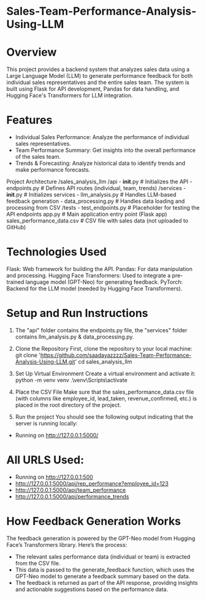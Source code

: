 ﻿# Sales-Team-Performance-Analysis-Using-LLM

# Overview
This project provides a backend system that analyzes sales data using a Large Language Model (LLM) to generate performance feedback for both individual sales representatives and the entire sales team. The system is built using Flask for API development, Pandas for data handling, and Hugging Face's Transformers for LLM integration.

# Features
- Individual Sales Performance: Analyze the performance of individual sales representatives.
- Team Performance Summary: Get insights into the overall performance of the sales team.
- Trends & Forecasting: Analyze historical data to identify trends and make performance forecasts.

Project Architecture
/sales_analysis_llm
    /api
        - __init__.py         # Initializes the API
        - endpoints.py        # Defines API routes (individual, team, trends)
    /services
        - __init__.py         # Initializes services
        - llm_analysis.py     # Handles LLM-based feedback generation
        - data_processing.py  # Handles data loading and processing from CSV
    /tests
        - test_endpoints.py   # Placeholder for testing the API endpoints
    app.py                    # Main application entry point (Flask app)
    sales_performance_data.csv # CSV file with sales data (not uploaded to GitHub)

# Technologies Used
Flask: Web framework for building the API.
Pandas: For data manipulation and processing.
Hugging Face Transformers: Used to integrate a pre-trained language model (GPT-Neo) for generating feedback.
PyTorch: Backend for the LLM model (needed by Hugging Face Transformers).

# Setup and Run Instructions
1. The "api" folder contains the endpoints.py file, the "services" folder contains llm_analysis.py & data_processing.py.

2. Clone the Repository
First, clone the repository to your local machine:
git clone 'https://github.com/saadayazzzz/Sales-Team-Performance-Analysis-Using-LLM.git'
cd sales_analysis_llm

3. Set Up Virtual Environment
Create a virtual environment and activate it:
python -m venv venv
.\venv\Scripts\activate

4. Place the CSV File
Make sure that the sales_performance_data.csv file (with columns like employee_id, lead_taken, revenue_confirmed, etc.) is placed in the root directory of the project.

5. Run the project
You should see the following output indicating that the server is running locally:
 * Running on http://127.0.0.1:5000/ 

# All URLS Used:
 * Running on http://127.0.0.1:500
 * http://127.0.0.1:5000/api/rep_performance?employee_id=123
 * http://127.0.0.1:5000/api/team_performance
 * http://127.0.0.1:5000/api/performance_trends

# How Feedback Generation Works

The feedback generation is powered by the GPT-Neo model from Hugging Face’s Transformers library. Here’s the process:
- The relevant sales performance data (individual or team) is extracted from the CSV file.
- This data is passed to the generate_feedback function, which uses the GPT-Neo model to generate a feedback summary based on the data.
- The feedback is returned as part of the API response, providing insights and actionable suggestions based on the performance data.



